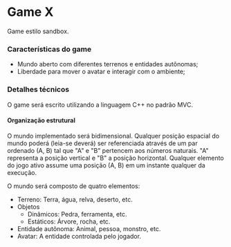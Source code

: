 # Game X

Game estilo sandbox.

### Características do game
  * Mundo aberto com diferentes terrenos e entidades autônomas;
  * Liberdade para mover o avatar e interagir com o ambiente;

### Detalhes técnicos
O game será escrito utilizando a linguagem C++ no padrão MVC.

#### Organização estrutural

O mundo implementado será bidimensional. Qualquer posição espacial do mundo poderá (leia-se deverá) ser referenciada através de um par ordenado (A, B) tal que "A" e "B" pertencem aos números naturais. "A" representa a posição vertical e "B" a posição horizontal. Qualquer elemento do jogo ativo assume uma posição (A, B) em um instante qualquer da execução.

O mundo será composto de quatro elementos:
  * Terreno: Terra, água, relva, deserto, etc.
  * Objetos
    * Dinâmicos: Pedra, ferramenta, etc.
    * Estáticos: Árvore, rocha, etc.
  * Entidade autônoma: Animal, pessoa, monstro, etc.
  * Avatar: A entidade controlada pelo jogador.
